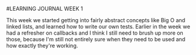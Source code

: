 #LEARNING JOURNAL WEEK 1

This week we started getting into fairly abstract concepts like Big O and linked lists, and learned how to write our own tests. Earlier in the week we had a refresher on callbacks and I think I still need to brush up more on those, because I'm still not entirely sure when they need to be used and how exactly they're working. 